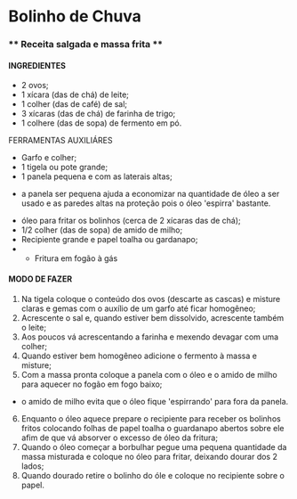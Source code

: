 # Bolinho de Chuva

### ** Receita salgada e massa frita **

#### INGREDIENTES

 - 2 ovos;
 - 1 xícara (das de chá) de leite;
 - 1 colher (das de café) de sal;
 - 3 xícaras (das de chá) de farinha de trigo;
 - 1 colhere (das de sopa) de fermento em pó.
 
 
 FERRAMENTAS AUXILIÁRES
 - Garfo e colher;
 - 1 tigela ou pote grande;
 - 1 panela pequena e com as laterais altas;
  * a panela ser pequena ajuda a economizar na quantidade de óleo a ser usado e as paredes altas na proteção pois o óleo 'espirra' bastante.   
 - óleo para fritar os bolinhos (cerca de 2 xícaras das de chá);
 - 1/2 colher (das de sopa) de amido de milho;
 - Recipiente grande e papel toalha ou gardanapo;
 - * Fritura em fogão à gás


#### MODO DE FAZER

1) Na tigela coloque o conteúdo dos ovos (descarte as cascas) e misture claras e gemas com o auxílio de um garfo até ficar homogêneo;
2) Acrescente o sal e, quando estiver bem dissolvido, acrescente também o leite;
3) Aos poucos vá acrescentando a farinha e mexendo devagar com uma colher;
4) Quando estiver bem homogêneo adicione o fermento à massa e misture;
5) Com a massa pronta coloque a panela com o óleo e o amido de milho para aquecer no fogão em fogo baixo;
 * o amido de milho evita que o óleo fique 'espirrando' para fora da panela.   
6) Enquanto o óleo aquece prepare o recipiente para receber os bolinhos fritos colocando folhas de papel toalha o guardanapo abertos sobre ele afim de que vá absorver o excesso de óleo da fritura;
7) Quando o óleo começar a borbulhar pegue uma pequena quantidade da massa misturada e coloque no óleo para fritar, deixando dourar dos 2 lados;
8) Quando dourado retire o bolinho do óle e coloque no recipiente sobre o papel.

